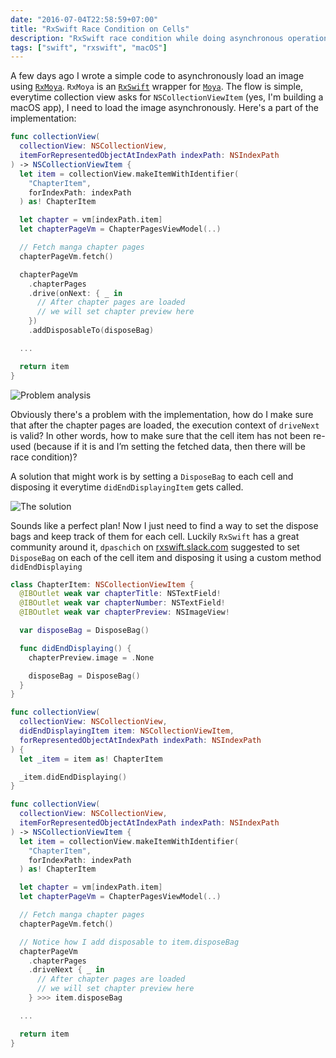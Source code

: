 ```yaml
---
date: "2016-07-04T22:58:59+07:00"
title: "RxSwift Race Condition on Cells"
description: "RxSwift race condition while doing asynchronous operations on collection cells"
tags: ["swift", "rxswift", "macOS"]
---
```


A few days ago I wrote a simple code to asynchronously load an image using [`RxMoya`](https://github.com/Moya/Moya#rxswift).
`RxMoya` is an [`RxSwift`](https://github.com/ReactiveX/RxSwift) wrapper
for [`Moya`](https://github.com/Moya/Moya). The flow is simple,
everytime collection view asks for `NSCollectionViewItem` (yes, I'm building a macOS app),
I need to load the image asynchronously. Here's a part of the implementation:

```swift
func collectionView(
  collectionView: NSCollectionView,
  itemForRepresentedObjectAtIndexPath indexPath: NSIndexPath
) -> NSCollectionViewItem {
  let item = collectionView.makeItemWithIdentifier(
    "ChapterItem",
    forIndexPath: indexPath
  ) as! ChapterItem

  let chapter = vm[indexPath.item]
  let chapterPageVm = ChapterPagesViewModel(..)

  // Fetch manga chapter pages
  chapterPageVm.fetch()

  chapterPageVm
    .chapterPages
    .drive(onNext: { _ in
      // After chapter pages are loaded
      // we will set chapter preview here
    })
    .addDisposableTo(disposeBag)

  ...

  return item
}
```

<p class="image-container">
  <img
    src="https://i.imgflip.com/1b9y1.jpg"
    alt="Problem analysis"
    class="medium-size">
</p>

Obviously there's a problem with the implementation, how do
I make sure that after the chapter pages are loaded, the execution
context of `driveNext` is valid? In other words, how to make sure
that the cell item has not been re-used (because if it is
and I’m setting the fetched data, then there will be race condition)?

A solution that might work is by setting a `DisposeBag` to each
cell and disposing it everytime `didEndDisplayingItem` gets called.

<p class="image-container">
  <img
    src="http://id.ragegenerator.com/images/ragebuilder-faces/Happy/09.png"
    alt="The solution"
    class="medium-size">
</p>

Sounds like a perfect plan! Now I just need to find a way to set the dispose bags
and keep track of them for each cell. Luckily `RxSwift` has a great community
around it, `dpaschich` on [rxswift.slack.com](http://rxswift.slack.com/) suggested
to set `DisposeBag` on each of the cell item and disposing it using a custom method
`didEndDisplaying`

```swift
class ChapterItem: NSCollectionViewItem {
  @IBOutlet weak var chapterTitle: NSTextField!
  @IBOutlet weak var chapterNumber: NSTextField!
  @IBOutlet weak var chapterPreview: NSImageView!

  var disposeBag = DisposeBag()

  func didEndDisplaying() {
    chapterPreview.image = .None

    disposeBag = DisposeBag()
  }
}
```

```swift
func collectionView(
  collectionView: NSCollectionView,
  didEndDisplayingItem item: NSCollectionViewItem,
  forRepresentedObjectAtIndexPath indexPath: NSIndexPath
) {
  let _item = item as! ChapterItem

  _item.didEndDisplaying()
}

func collectionView(
  collectionView: NSCollectionView,
  itemForRepresentedObjectAtIndexPath indexPath: NSIndexPath
) -> NSCollectionViewItem {
  let item = collectionView.makeItemWithIdentifier(
    "ChapterItem",
    forIndexPath: indexPath
  ) as! ChapterItem

  let chapter = vm[indexPath.item]
  let chapterPageVm = ChapterPagesViewModel(..)

  // Fetch manga chapter pages
  chapterPageVm.fetch()

  // Notice how I add disposable to item.disposeBag
  chapterPageVm
    .chapterPages
    .driveNext { _ in
      // After chapter pages are loaded
      // we will set chapter preview here
    } >>> item.disposeBag

  ...

  return item
}
```
